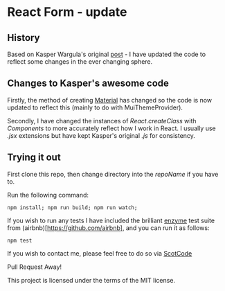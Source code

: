# React Form - update

## History

Based on Kasper Wargula's original [post](https://x-team.com/blog/tutorial-forms-in-react-and-redux/) - I have updated the code to reflect some changes in the ever changing sphere.

## Changes to Kasper's awesome code

Firstly, the method of creating [Material](http://www.material-ui.com/#/) has changed so the code is now updated to reflect this (mainly to do with MuiThemeProvider).

Secondly, I have changed the instances of *React.createClass* with *Components* to more accurately reflect how I work in React. I usually use *.jsx* extensions but have kept Kasper's original *.js* for consistency.

## Trying it out

First clone this repo, then change directory into the *repoName* if you have to.

Run the following command:

    npm install; npm run build; npm run watch;

If you wish to run any tests I have included the brilliant [enzyme](https://github.com/airbnb/enzyme) test suite from (airbnb)[https://github.com/airbnb], and you can run it as follows:

    npm test

If you wish to contact me, please feel free to do so via [ScotCode](http://scotcode.co.uk)

Pull Request Away!

This project is licensed under the terms of the MIT license.
